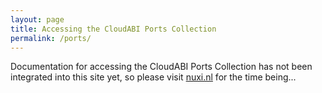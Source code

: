 ```yaml
---
layout: page
title: Accessing the CloudABI Ports Collection
permalink: /ports/
---
```


Documentation for accessing the CloudABI Ports Collection has not been
integrated into this site yet, so please visit
[nuxi.nl](https://nuxi.nl/) for the time being...
